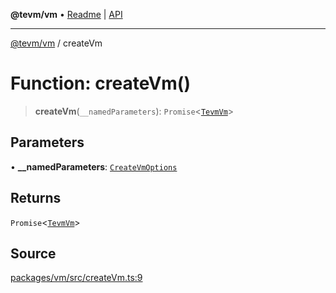 **@tevm/vm** • [Readme](../README.md) \| [API](../globals.md)

***

[@tevm/vm](../README.md) / createVm

# Function: createVm()

> **createVm**(`__namedParameters`): `Promise`\<[`TevmVm`](../classes/TevmVm.md)\>

## Parameters

• **\_\_namedParameters**: [`CreateVmOptions`](../type-aliases/CreateVmOptions.md)

## Returns

`Promise`\<[`TevmVm`](../classes/TevmVm.md)\>

## Source

[packages/vm/src/createVm.ts:9](https://github.com/evmts/tevm-monorepo/blob/main/packages/vm/src/createVm.ts#L9)
